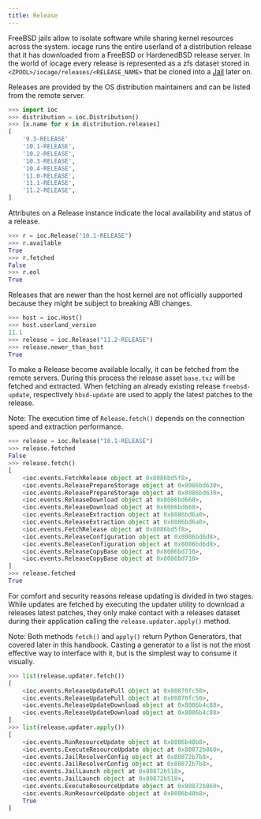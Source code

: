 ```yaml
---
title: Release
---
```

FreeBSD jails allow to isolate software while sharing kernel resources across the system.
iocage runs the entire userland of a distribution release that it has downloaded from a FreeBSD or HardenedBSD release server.
In the world of iocage every release is represented as a zfs dataset stored in `<ZPOOL>/iocage/releases/<RELEASE_NAME>` that be cloned into a [Jail](#jail) later on.

Releases are provided by the OS distribution maintainers and can be listed from the remote server.

```python
>>> import ioc
>>> distribution = ioc.Distribution()
>>> [x.name for x in distribution.releases]
[
    '9.3-RELEASE'
    '10.1-RELEASE',
    '10.2-RELEASE',
    '10.3-RELEASE',
    '10.4-RELEASE',
    '11.0-RELEASE',
    '11.1-RELEASE',
    '11.2-RELEASE',
]
```

Attributes on a Release instance indicate the local availability and status of a release.

```python
>>> r = ioc.Release("10.1-RELEASE")
>>> r.available
True
>>> r.fetched
False
>>> r.eol
True
```

Releases that are newer than the host kernel are not officially supported because they might be subject to breaking ABI changes.

```python
>>> host = ioc.Host()
>>> host.userland_version
11.1
>>> release = ioc.Release("11.2-RELEASE")
>>> release.newer_than_host
True
```

To make a Release become available locally, it can be fetched from the remote servers.
During this process the release asset `base.txz` will be fetched and extracted.
When fetching an already existing release `freebsd-update`, respectively `hbsd-update` are used to apply the latest patches to the release.

Note: The execution time of `Release.fetch()` depends on the connection speed and extraction performance.

```python
>>> release = ioc.Release("10.1-RELEASE")
>>> release.fetched
False
>>> release.fetch()
[
    <ioc.events.FetchRelease object at 0x8086bd5f8>,
    <ioc.events.ReleasePrepareStorage object at 0x8086bd630>,
    <ioc.events.ReleasePrepareStorage object at 0x8086bd630>,
    <ioc.events.ReleaseDownload object at 0x8086bd668>,
    <ioc.events.ReleaseDownload object at 0x8086bd668>,
    <ioc.events.ReleaseExtraction object at 0x8086bd6a0>,
    <ioc.events.ReleaseExtraction object at 0x8086bd6a0>,
    <ioc.events.FetchRelease object at 0x8086bd5f8>,
    <ioc.events.ReleaseConfiguration object at 0x8086bd6d8>,
    <ioc.events.ReleaseConfiguration object at 0x8086bd6d8>,
    <ioc.events.ReleaseCopyBase object at 0x8086bd710>,
    <ioc.events.ReleaseCopyBase object at 0x8086bd710>
]
>>> release.fetched
True
```

For comfort and security reasons release updating is divided in two stages.
While updates are fetched by executing the updater utility to download a releases latest patches, they only make contact with a releases dataset during their application calling the `release.updater.apply()` method.

Note: Both methods `fetch()` and `apply()` return Python Generators, that covered later in this handbook.
Casting a generator to a list is not the most effective way to interface with it, but is the simplest way to consume it visually.

```python
>>> list(release.updater.fetch())
[
    <ioc.events.ReleaseUpdatePull object at 0x80870fc50>,
    <ioc.events.ReleaseUpdatePull object at 0x80870fc50>,
    <ioc.events.ReleaseUpdateDownload object at 0x8086b4c88>,
    <ioc.events.ReleaseUpdateDownload object at 0x8086b4c88>
]
>>> list(release.updater.apply())
[
    <ioc.events.RunResourceUpdate object at 0x8086b40b8>,
    <ioc.events.ExecuteResourceUpdate object at 0x80872b860>,
    <ioc.events.JailResolverConfig object at 0x80872b7b8>,
    <ioc.events.JailResolverConfig object at 0x80872b7b8>,
    <ioc.events.JailLaunch object at 0x80872b518>,
    <ioc.events.JailLaunch object at 0x80872b518>,
    <ioc.events.ExecuteResourceUpdate object at 0x80872b860>,
    <ioc.events.RunResourceUpdate object at 0x8086b40b8>,
    True
]
```